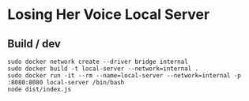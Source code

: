 # Losing Her Voice Local Server

## Build / dev

```
sudo docker network create --driver bridge internal
sudo docker build -t local-server --network=internal .
sudo docker run -it --rm --name=local-server --network=internal -p :8080:8080 local-server /bin/bash
node dist/index.js
```


